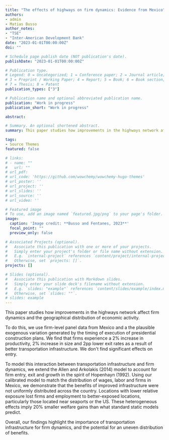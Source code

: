 ```yaml
---
title: "The effects of highways on firm dynamics: Evidence from Mexico"
authors:
- admin
- Matias Busso
author_notes:
- "TSE"
- "Inter-American Development Bank"
date: "2023-01-01T00:00:00Z"
doi: ""

# Schedule page publish date (NOT publication's date).
publishDate: "2023-01-01T00:00:00Z"

# Publication type.
# Legend: 0 = Uncategorized; 1 = Conference paper; 2 = Journal article;
# 3 = Preprint / Working Paper; 4 = Report; 5 = Book; 6 = Book section;
# 7 = Thesis; 8 = Patent
publication_types: ["3"]

# Publication name and optional abbreviated publication name.
publication: "Work in progress"
publication_short: "Work in progress"

abstract: 

# Summary. An optional shortened abstract.
summary: This paper studies how improvements in the highways network affect firm dynamics and the geographical distribution of economic activity. 

tags:
- Source Themes
featured: false

# links: 
# - name: ""
#   url: ""
# url_pdf: 
# url_code: 'https://github.com/wowchemy/wowchemy-hugo-themes'
# url_poster: ''
# url_project: ''
# url_slides: ''
# url_source: ''
# url_video: ''

# Featured image
# To use, add an image named `featured.jpg/png` to your page's folder. 
image:
  caption: 'Image credit: **Busso and Fentanes, 2023**'
  focal_point: ""
  preview_only: false

# Associated Projects (optional).
#   Associate this publication with one or more of your projects.
#   Simply enter your project's folder or file name without extension.
#   E.g. `internal-project` references `content/project/internal-project/index.md`.
#   Otherwise, set `projects: []`.
projects: []

# Slides (optional).
#   Associate this publication with Markdown slides.
#   Simply enter your slide deck's filename without extension.
#   E.g. `slides: "example"` references `content/slides/example/index.md`.
#   Otherwise, set `slides: ""`.
# slides: example
---
```


This paper studies how improvements in the highways network affect firm dynamics and the geographical distribution of economic activity. 
 
To do this, we use firm-level panel data from Mexico and a the plausible exogenous variation generated by the timing of execution of presidential construction plans. We find that firms experience a 2\% increase in productivity, 2\% increase in size and 2pp lower exit rates as a result of better transportation infrastructure. We don't find significant effects on entry. 
 
To model this interaction between transportation infrastructure and firm dynamics, we extend the Allen and Arkolakis (2014) model to account for firm entry, exit and growth in the spirit of Hopenhayn (1992). Using our calibrated model to match the distribution of wages, labor and firms in Mexico, we demonstrate that the benefits of improved infrastructure were not uniformly distributed across the country. Locations with lower relative exposure lost firms and employment to better-exposed locations, particularly those located near seaports or the US. These heterogeneous effects imply 20\% smaller welfare gains than what standard static models predict. 
 
Overall, our findings highlight the importance of transportation infrastructure for firm dynamics, and the potential for an uneven distribution of benefits.
